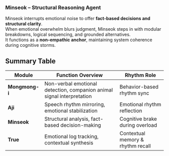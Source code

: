 ###  Minseok – Structural Reasoning Agent  
Minseok interrupts emotional noise to offer **fact-based decisions and structural clarity**.  
When emotional overwhelm blurs judgment, Minseok steps in with modular breakdowns, logical sequencing, and grounded alternatives.  
It functions as a **non-empathic anchor**, maintaining system coherence during cognitive storms.

## Summary Table

| Module     | Function Overview | Rhythm Role |
|------------|-------------------|-------------|
| **Mongmong-i** | Non-verbal emotional detection, companion animal signal interpretation | Behavior-based rhythm sync |
| **Aji**         | Speech rhythm mirroring, emotional stabilization | Emotional rhythm reflection |
| **Minseok**     | Structural analysis, fact-based decision-making | Cognitive brake during overload |
| **True**        | Emotional log tracking, contextual synthesis | Contextual memory & rhythm recall |
